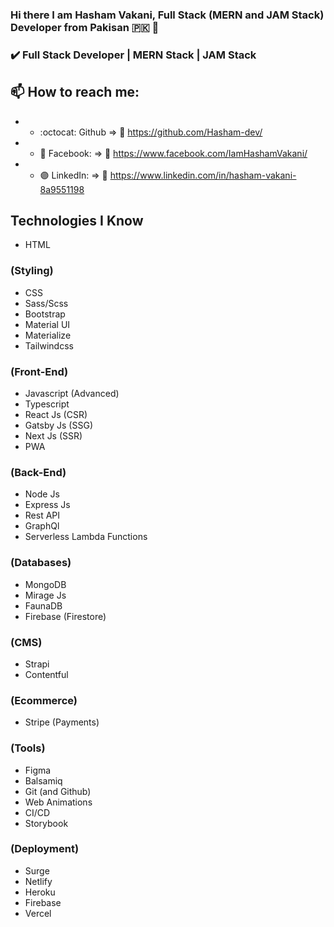 ### Hi there I am Hasham Vakani, Full Stack (MERN and JAM Stack) Developer from Pakisan :pakistan: 👋
<!-- ## @website : https://developerjunaid.com/ -->

### :heavy_check_mark: Full Stack Developer | MERN Stack | JAM Stack


## 📫 How to reach me:  

- - :octocat: Github              => :link:	https://github.com/Hasham-dev/
- - :large_blue_circle: Facebook: => :link:	https://www.facebook.com/IamHashamVakani/
- - :purple_circle: LinkedIn:     => :link:	https://www.linkedin.com/in/hasham-vakani-8a9551198
<!-- - - :large_blue_diamond: Facebook (Page): => :link:	https://www.facebook.com/developerJunaid -->

<!-- ### :medal_sports: Projects :
- **Memories App (MERN) => :link: https://memories-manager.netlify.app/**
- **Diaries Manager (ReactJs + Firebase) =>  :link: https://diaries-manager.web.app/**
- **Nike Shoe Store (ReactJs) => :link:	https://nike-shoe-store.netlify.app/**
- **Gatsby Blog Website (GatsbyJs)      => :link: https://techberg-blog.netlify.app/**
- **Animated DevFolio (ReactJs)  => :link: https://developer-junaid.web.app/**
- **Gatsby Portfolio (GatsbyJs) => :link: https://gatsbyjs-portfolio-site.netlify.app/**
- **Mobile First (Landing Page) => :link: https://mobile-first-design.netlify.app/**
- **Online Quiz (PWA + ReactJs)      => :link: https://our-quiz.web.app/**
- **Space-X launches (ReactJs + Typescript) =>  :link: https://launches-spacex.web.app/** -->


## Technologies I Know


- HTML
### (Styling)
- CSS 
- Sass/Scss
- Bootstrap
- Material UI
- Materialize
- Tailwindcss

### (Front-End)
- Javascript (Advanced)
- Typescript
- React Js (CSR)
- Gatsby Js (SSG)
- Next Js (SSR)
- PWA

### (Back-End)
- Node Js 
- Express Js 
- Rest API
- GraphQl 
- Serverless Lambda Functions

### (Databases)
- MongoDB 
- Mirage Js
- FaunaDB 
- Firebase (Firestore)

### (CMS)
- Strapi
- Contentful

### (Ecommerce)
- Stripe (Payments)

### (Tools)
- Figma
- Balsamiq
- Git (and Github) 
- Web Animations
- CI/CD
- Storybook

### (Deployment)
- Surge
- Netlify
- Heroku
- Firebase 
- Vercel


